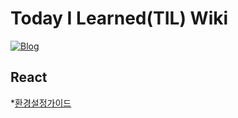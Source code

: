# Today I Learned(TIL) Wiki

[![Blog](https://img.shields.io/badge/Blog-ryurim.tistory.com-yellow.svg)](https://ryurim.tistory.com/)

## React

*[환경설정가이드](https://ryurim.tistory.com/16)
